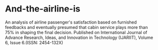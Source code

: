 # And-the-airline-is
An analysis of airline passenger's satisfaction based on furnished feedbacks and eventually presumed that cabin service plays more than 75% in shaping the final decision.
Published on International Journal of Advance Research, Ideas, and Innovation in Technology (IJARIIT), Volume 6, Issue 6.(ISSN: 2454-132X)
